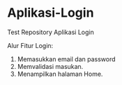 # Aplikasi-Login
Test Repository Aplikasi Login

Alur Fitur Login:
1. Memasukkan email dan password
2. Memvalidasi masukan.
3. Menampilkan halaman Home.
